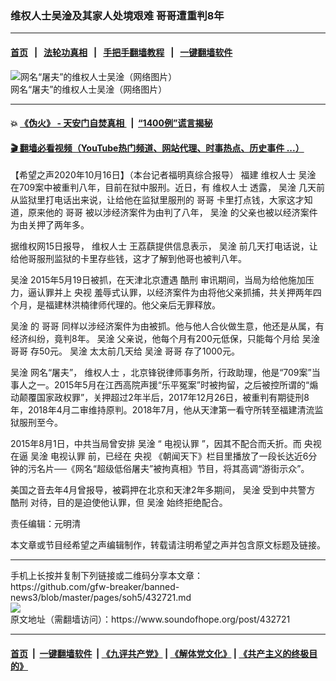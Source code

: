 ### 维权人士吴淦及其家人处境艰难 哥哥遭重判8年
------------------------

#### [首页](https://github.com/gfw-breaker/banned-news3/blob/master/README.md) &nbsp;&nbsp;|&nbsp;&nbsp; [法轮功真相](https://github.com/begood0513/basic/blob/master/README.md)  &nbsp;&nbsp;|&nbsp;&nbsp; [手把手翻墙教程](https://github.com/gfw-breaker/guides/wiki)  &nbsp;&nbsp;|&nbsp;&nbsp; [一键翻墙软件](https://github.com/gfw-breaker/nogfw/blob/master/README.md)  



<div><img alt="网名“屠夫”的维权人士吴淦（网络图片）" src="https://img.soundofhope.org/2020-10/11-1602835211205.jpg"/>
<br/><figcaption class="caption">
 网名“屠夫”的维权人士吴淦（网络图片）
</figcaption></div><hr/>

#### 💥 [《伪火》 - 天安门自焚真相 ](http://158.247.195.190:10000/videos/blog/weihuo.html)&nbsp; |&nbsp; [“1400例”谎言揭秘  ](http://158.247.195.190:10000/videos/blog/jiexi1400.html)

#### [ 🎬  翻墙必看视频（YouTube热门频道、网站代理、时事热点、历史事件 ...）](https://github.com/gfw-breaker/links/blob/master/banned.md)

<div><div class="Content__Wrapper sc-1bvya0-0 grZQxZ">
 <p class="meta-top">
  <span class="meta">
   【希望之声2020年10月16日】（本台记者福明真综合报导）
  </span>
  福建
  <ok href="/term/1722">
   维权人士
  </ok>
  <ok href="/term/39469">
   吴淦
  </ok>
  在709案中被重判八年，目前在狱中服刑。近日，有
  <ok href="/term/1722">
   维权人士
  </ok>
  透露，
  <ok href="/term/39469">
   吴淦
  </ok>
  几天前从监狱里打电话出来说，让给他在监狱里服刑的
  <ok href="/term/114218">
   哥哥
  </ok>
  卡里打点钱，大家这才知道，原来他的
  <ok href="/term/114218">
   哥哥
  </ok>
  被以涉经济案件为由判了八年，
  <ok href="/term/39469">
   吴淦
  </ok>
  的父亲也被以经济案件为由关押了两年多。
 </p>
 <p>
  据维权网15日报导，
  <ok href="/term/1722">
   维权人士
  </ok>
  王荔蕻提供信息表示，
  <ok href="/term/39469">
   吴淦
  </ok>
  前几天打电话说，让给他哥服刑监狱的卡里存些钱，这才了解到他哥也被判八年。
 </p>
 <div class="AD_Embed__Wrap-sc-1xslmin-0 igMuqX module desktop">
  <div>
  </div>
 </div>
 <p>
  <ok href="/term/39469">
   吴淦
  </ok>
  2015年5月19日被抓，在天津北京遭遇
  <ok href="/term/8379">
   酷刑
  </ok>
  审讯期间，当局为给他施加压力，逼认罪并上
  <ok href="/term/2563">
   央视
  </ok>
  羞辱式认罪，以经济案件为由将他父亲抓捕，共关押两年四个月，是福建林洪楠律师代理的。他父亲后无罪释放。
 </p>
 <p>
  <ok href="/term/39469">
   吴淦
  </ok>
  的
  <ok href="/term/114218">
   哥哥
  </ok>
  同样以涉经济案件为由被抓。他与他人合伙做生意，他还是从属，有经济纠纷，竟判8年。
  <ok href="/term/39469">
   吴淦
  </ok>
  父亲说，他每个月有200元低保，只能每个月给
  <ok href="/term/39469">
   吴淦
  </ok>
  <ok href="/term/114218">
   哥哥
  </ok>
  存50元。
  <ok href="/term/39469">
   吴淦
  </ok>
  太太前几天给
  <ok href="/term/39469">
   吴淦
  </ok>
  <ok href="/term/114218">
   哥哥
  </ok>
  存了1000元。
 </p>
 <p>
  <ok href="/term/39469">
   吴淦
  </ok>
  网名“屠夫”，
  <ok href="/term/1722">
   维权人士
  </ok>
  ，北京锋锐律师事务所，行政助理，他是“709案”当事人之一。2015年5月在江西高院声援“乐平冤案”时被拘留，之后被控所谓的“煽动颠覆国家政权罪”，关押超过2年半后，2017年12月26日，被重判有期徒刑8年，2018年4月二审维持原判。2018年7月，他从天津第一看守所转至福建清流监狱服刑至今。
 </p>
 <p>
  2015年8月1日，中共当局曾安排
  <ok href="/term/39469">
   吴淦
  </ok>
  “
  <ok href="/term/5828">
   电视认罪
  </ok>
  ”，因其不配合而夭折。而
  <ok href="/term/2563">
   央视
  </ok>
  在逼
  <ok href="/term/39469">
   吴淦
  </ok>
  <ok href="/term/5828">
   电视认罪
  </ok>
  前，已经在
  <ok href="/term/2563">
   央视
  </ok>
  《朝闻天下》栏目里播放了一段长达近6分钟的污名片──《网名“超级低俗屠夫”被拘真相》节目，将其高调“游街示众”。
 </p>
 <p>
  美国之音去年4月曾报导，被羁押在北京和天津2年多期间，
  <ok href="/term/39469">
   吴淦
  </ok>
  受到中共警方
  <ok href="/term/8379">
   酷刑
  </ok>
  对待，目的是迫使他认罪，但
  <ok href="/term/39469">
   吴淦
  </ok>
  始终拒绝配合。
 </p>
 <p class="meta-btm">
  责任编辑：元明清
 </p>
 <p class="meta-btm">
  本文章或节目经希望之声编辑制作，转载请注明希望之声并包含原文标题及链接。
 </p>
</div>
</div>
<hr/>
手机上长按并复制下列链接或二维码分享本文章：<br/>
https://github.com/gfw-breaker/banned-news3/blob/master/pages/soh5/432721.md <br/>
<a href='https://github.com/gfw-breaker/banned-news3/blob/master/pages/soh5/432721.md'><img src='https://github.com/gfw-breaker/banned-news3/blob/master/pages/soh5/432721.md.png'/></a> <br/>
原文地址（需翻墙访问）：https://www.soundofhope.org/post/432721


------------------------
#### [首页](https://github.com/gfw-breaker/banned-news3/blob/master/README.md) &nbsp;|&nbsp; [一键翻墙软件](https://github.com/gfw-breaker/nogfw/blob/master/README.md) &nbsp;| [《九评共产党》](https://github.com/gfw-breaker/9ping.md/blob/master/README.md#九评之一评共产党是什么) | [《解体党文化》](https://github.com/gfw-breaker/jtdwh.md/blob/master/README.md) | [《共产主义的终极目的》](https://github.com/gfw-breaker/gczydzjmd.md/blob/master/README.md)


<img src='http://gfw-breaker.win/banned-news3/pages/soh5/432721.md' width='0px' height='0px'/>